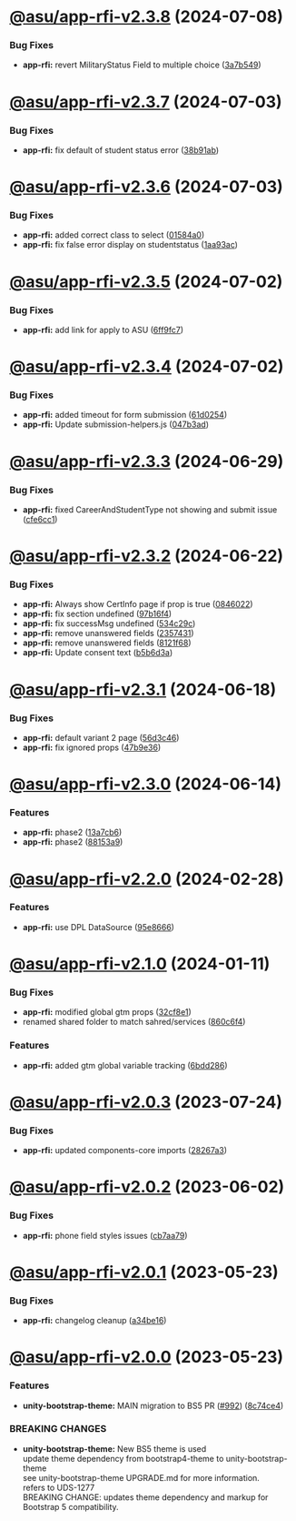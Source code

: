 # [@asu/app-rfi-v2.3.8](https://github.com/asu/asu-unity-stack/compare/@asu/app-rfi-v2.3.7...@asu/app-rfi-v2.3.8) (2024-07-08)


### Bug Fixes

* **app-rfi:** revert MilitaryStatus Field to multiple choice ([3a7b549](https://github.com/asu/asu-unity-stack/commit/3a7b54973b359904e9edc9575aced18a3d236a98))

# [@asu/app-rfi-v2.3.7](https://github.com/asu/asu-unity-stack/compare/@asu/app-rfi-v2.3.6...@asu/app-rfi-v2.3.7) (2024-07-03)


### Bug Fixes

* **app-rfi:** fix default of student status error ([38b91ab](https://github.com/asu/asu-unity-stack/commit/38b91ab6ae7ffa3a0f17d40527639b52ffb32b38))

# [@asu/app-rfi-v2.3.6](https://github.com/asu/asu-unity-stack/compare/@asu/app-rfi-v2.3.5...@asu/app-rfi-v2.3.6) (2024-07-03)


### Bug Fixes

* **app-rfi:** added correct class to select ([01584a0](https://github.com/asu/asu-unity-stack/commit/01584a0bd745b776c60d48f86ab48e1c3a77c520))
* **app-rfi:** fix false error display on studentstatus ([1aa93ac](https://github.com/asu/asu-unity-stack/commit/1aa93ac548bfc60c4b3234f032b1b5db782827ef))

# [@asu/app-rfi-v2.3.5](https://github.com/asu/asu-unity-stack/compare/@asu/app-rfi-v2.3.4...@asu/app-rfi-v2.3.5) (2024-07-02)


### Bug Fixes

* **app-rfi:** add link for apply to ASU ([6ff9fc7](https://github.com/asu/asu-unity-stack/commit/6ff9fc733ffb2e7d6a217362f1ad5391351e53f9))

# [@asu/app-rfi-v2.3.4](https://github.com/asu/asu-unity-stack/compare/@asu/app-rfi-v2.3.3...@asu/app-rfi-v2.3.4) (2024-07-02)


### Bug Fixes

* **app-rfi:** added timeout for form submission ([61d0254](https://github.com/asu/asu-unity-stack/commit/61d0254ab4aba2315af41030faa38a1a99d163df))
* **app-rfi:** Update submission-helpers.js ([047b3ad](https://github.com/asu/asu-unity-stack/commit/047b3ad920a285ab1ceef76db4cdc6f50c6ce597))

# [@asu/app-rfi-v2.3.3](https://github.com/asu/asu-unity-stack/compare/@asu/app-rfi-v2.3.2...@asu/app-rfi-v2.3.3) (2024-06-29)


### Bug Fixes

* **app-rfi:** fixed CareerAndStudentType not showing and submit issue ([cfe6cc1](https://github.com/asu/asu-unity-stack/commit/cfe6cc14800e90235068d53d74f2639e02415b55))

# [@asu/app-rfi-v2.3.2](https://github.com/asu/asu-unity-stack/compare/@asu/app-rfi-v2.3.1...@asu/app-rfi-v2.3.2) (2024-06-22)


### Bug Fixes

* **app-rfi:** Always show CertInfo page if prop is true ([0846022](https://github.com/asu/asu-unity-stack/commit/084602243414633ac57e6e4a648302ac6bff3894))
* **app-rfi:** fix section undefined ([97b16f4](https://github.com/asu/asu-unity-stack/commit/97b16f4522c3ea43059b82d081e92e4244960c66))
* **app-rfi:** fix successMsg undefined ([534c29c](https://github.com/asu/asu-unity-stack/commit/534c29c977940f7bbe95866d2b041d4f712e879c))
* **app-rfi:** remove unanswered fields ([2357431](https://github.com/asu/asu-unity-stack/commit/23574316ce9839d720166be55c80897b138e8a21))
* **app-rfi:** remove unanswered fields ([8121f68](https://github.com/asu/asu-unity-stack/commit/8121f689d9ff58d5daa61953e7b2966dda339b1d))
* **app-rfi:** Update consent text ([b5b6d3a](https://github.com/asu/asu-unity-stack/commit/b5b6d3a9d500a286600cd98946cee03311863693))

# [@asu/app-rfi-v2.3.1](https://github.com/asu/asu-unity-stack/compare/@asu/app-rfi-v2.3.0...@asu/app-rfi-v2.3.1) (2024-06-18)


### Bug Fixes

* **app-rfi:** default variant 2 page ([56d3c46](https://github.com/asu/asu-unity-stack/commit/56d3c4671948b9fc8a2f783089db326dbc5a12ba))
* **app-rfi:** fix ignored props ([47b9e36](https://github.com/asu/asu-unity-stack/commit/47b9e365a3eab88ae9fd0072003eb842beb74174))

# [@asu/app-rfi-v2.3.0](https://github.com/asu/asu-unity-stack/compare/@asu/app-rfi-v2.2.0...@asu/app-rfi-v2.3.0) (2024-06-14)


### Features

* **app-rfi:** phase2 ([13a7cb6](https://github.com/asu/asu-unity-stack/commit/13a7cb6265a7f6c4967053640d87b2322206eb08))
* **app-rfi:** phase2 ([88153a9](https://github.com/asu/asu-unity-stack/commit/88153a94faddb277520f0b51abd43376540c1526))

# [@asu/app-rfi-v2.2.0](https://github.com/asu/asu-unity-stack/compare/@asu/app-rfi-v2.1.0...@asu/app-rfi-v2.2.0) (2024-02-28)


### Features

* **app-rfi:** use DPL  DataSource ([95e8666](https://github.com/asu/asu-unity-stack/commit/95e86663493871019a66fa6e5ffe55dcbe0a6be0))

# [@asu/app-rfi-v2.1.0](https://github.com/asu/asu-unity-stack/compare/@asu/app-rfi-v2.0.3...@asu/app-rfi-v2.1.0) (2024-01-11)


### Bug Fixes

* **app-rfi:** modified global gtm props ([32cf8e1](https://github.com/asu/asu-unity-stack/commit/32cf8e180117d539bf38c4598be0adf2d53348ca))
* renamed shared folder to match sahred/services ([860c6f4](https://github.com/asu/asu-unity-stack/commit/860c6f44d42119956cbaa36d8c9d8798613c76fa))


### Features

* **app-rfi:** added gtm global variable tracking ([6bdd286](https://github.com/asu/asu-unity-stack/commit/6bdd28669a99591f46e6195a80213182a5dbe142))

# [@asu/app-rfi-v2.0.3](https://github.com/asu/asu-unity-stack/compare/@asu/app-rfi-v2.0.2...@asu/app-rfi-v2.0.3) (2023-07-24)


### Bug Fixes

* **app-rfi:** updated components-core imports ([28267a3](https://github.com/asu/asu-unity-stack/commit/28267a3d531d8ccabe759a14ae3ceced96a0fecd))

# [@asu/app-rfi-v2.0.2](https://github.com/asu/asu-unity-stack/compare/@asu/app-rfi-v2.0.1...@asu/app-rfi-v2.0.2) (2023-06-02)


### Bug Fixes

* **app-rfi:** phone field styles issues ([cb7aa79](https://github.com/asu/asu-unity-stack/commit/cb7aa79f571fb9a3a469403eb9fbc227cb32eb55))

# [@asu/app-rfi-v2.0.1](https://github.com/asu/asu-unity-stack/compare/@asu/app-rfi-v2.0.0...@asu/app-rfi-v2.0.1) (2023-05-23)


### Bug Fixes

* **app-rfi:** changelog cleanup ([a34be16](https://github.com/asu/asu-unity-stack/commit/a34be1690806709792fbf89f63dd96347f6869c9))

# [@asu/app-rfi-v2.0.0](https://github.com/asu/asu-unity-stack/compare/@asu/app-rfi-v1.1.3...@asu/app-rfi-v2.0.0) (2023-05-23)


### Features

* **unity-bootstrap-theme:** MAIN migration to BS5 PR ([#992](https://github.com/asu/asu-unity-stack/issues/992)) ([8c74ce4](https://github.com/asu/asu-unity-stack/commit/8c74ce4dc65278839b207b9ae895ea76e8e2195d))


### BREAKING CHANGES

* **unity-bootstrap-theme:** New BS5 theme is used<br>
update theme dependency from bootstrap4-theme to unity-bootstrap-theme<br>
see unity-bootstrap-theme UPGRADE.md for more information.<br>
refers to UDS-1277<br>
BREAKING CHANGE: updates theme dependency and markup for Bootstrap 5 compatibility.
